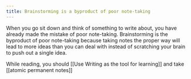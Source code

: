 ```yaml
---
title: Brainstorming is a byproduct of poor note-taking
---
```

When you go sit down and think of something to write about, you have already made the mistake of poor note-taking. Brainstorming is the byproduct of poor note-taking because taking notes the proper way will lead to more ideas than you can deal with instead of scratching your brain to push out a single idea.

While reading, you should [[Use Writing as the tool for learning]] and take [[atomic permanent notes]]  
